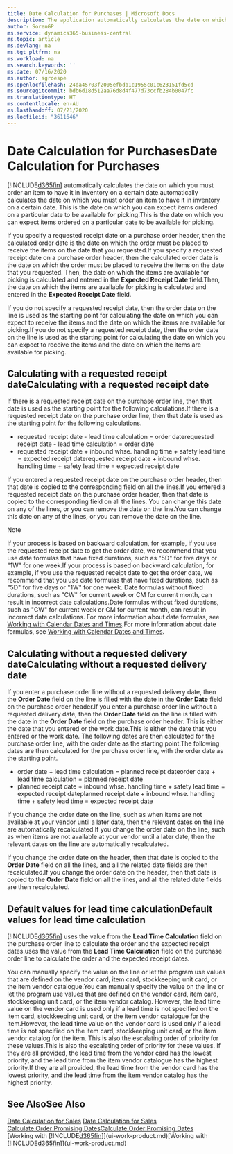 ```yaml
---
title: Date Calculation for Purchases | Microsoft Docs
description: The application automatically calculates the date on which you must order an item to have it in inventory on a certain date. This is the date on which you can expect items ordered on a particular date to be available for picking.
author: SorenGP
ms.service: dynamics365-business-central
ms.topic: article
ms.devlang: na
ms.tgt_pltfrm: na
ms.workload: na
ms.search.keywords: ''
ms.date: 07/16/2020
ms.author: sgroespe
ms.openlocfilehash: 24da45703f2005efbdb1c1955c01c623151fd5cd
ms.sourcegitcommit: bdb6d18d512aa76d8d4f477d73ccfb284b0047fc
ms.translationtype: HT
ms.contentlocale: en-AU
ms.lasthandoff: 07/21/2020
ms.locfileid: "3611646"
---
```

# <a name="date-calculation-for-purchases"></a><span data-ttu-id="8d449-104">Date Calculation for Purchases</span><span class="sxs-lookup"><span data-stu-id="8d449-104">Date Calculation for Purchases</span></span>

[!INCLUDE[d365fin](includes/d365fin_md.md)] <span data-ttu-id="8d449-105">automatically calculates the date on which you must order an item to have it in inventory on a certain date.</span><span class="sxs-lookup"><span data-stu-id="8d449-105">automatically calculates the date on which you must order an item to have it in inventory on a certain date.</span></span> <span data-ttu-id="8d449-106">This is the date on which you can expect items ordered on a particular date to be available for picking.</span><span class="sxs-lookup"><span data-stu-id="8d449-106">This is the date on which you can expect items ordered on a particular date to be available for picking.</span></span>  

<span data-ttu-id="8d449-107">If you specify a requested receipt date on a purchase order header, then the calculated order date is the date on which the order must be placed to receive the items on the date that you requested.</span><span class="sxs-lookup"><span data-stu-id="8d449-107">If you specify a requested receipt date on a purchase order header, then the calculated order date is the date on which the order must be placed to receive the items on the date that you requested.</span></span> <span data-ttu-id="8d449-108">Then, the date on which the items are available for picking is calculated and entered in the **Expected Receipt Date** field.</span><span class="sxs-lookup"><span data-stu-id="8d449-108">Then, the date on which the items are available for picking is calculated and entered in the **Expected Receipt Date** field.</span></span>  

<span data-ttu-id="8d449-109">If you do not specify a requested receipt date, then the order date on the line is used as the starting point for calculating the date on which you can expect to receive the items and the date on which the items are available for picking.</span><span class="sxs-lookup"><span data-stu-id="8d449-109">If you do not specify a requested receipt date, then the order date on the line is used as the starting point for calculating the date on which you can expect to receive the items and the date on which the items are available for picking.</span></span>  

## <a name="calculating-with-a-requested-receipt-date"></a><span data-ttu-id="8d449-110">Calculating with a requested receipt date</span><span class="sxs-lookup"><span data-stu-id="8d449-110">Calculating with a requested receipt date</span></span>

<span data-ttu-id="8d449-111">If there is a requested receipt date on the purchase order line, then that date is used as the starting point for the following calculations.</span><span class="sxs-lookup"><span data-stu-id="8d449-111">If there is a requested receipt date on the purchase order line, then that date is used as the starting point for the following calculations.</span></span>  

- <span data-ttu-id="8d449-112">requested receipt date - lead time calculation = order date</span><span class="sxs-lookup"><span data-stu-id="8d449-112">requested receipt date - lead time calculation = order date</span></span>  
- <span data-ttu-id="8d449-113">requested receipt date + inbound whse. handling time + safety lead time = expected receipt date</span><span class="sxs-lookup"><span data-stu-id="8d449-113">requested receipt date + inbound whse. handling time + safety lead time = expected receipt date</span></span>  

<span data-ttu-id="8d449-114">If you entered a requested receipt date on the purchase order header, then that date is copied to the corresponding field on all the lines.</span><span class="sxs-lookup"><span data-stu-id="8d449-114">If you entered a requested receipt date on the purchase order header, then that date is copied to the corresponding field on all the lines.</span></span> <span data-ttu-id="8d449-115">You can change this date on any of the lines, or you can remove the date on the line.</span><span class="sxs-lookup"><span data-stu-id="8d449-115">You can change this date on any of the lines, or you can remove the date on the line.</span></span>  

> [!NOTE]
> <span data-ttu-id="8d449-116">If your process is based on backward calculation, for example, if you use the requested receipt date to get the order date, we recommend that you use date formulas that have fixed durations, such as "5D" for five days or "1W" for one week.</span><span class="sxs-lookup"><span data-stu-id="8d449-116">If your process is based on backward calculation, for example, if you use the requested receipt date to get the order date, we recommend that you use date formulas that have fixed durations, such as "5D" for five days or "1W" for one week.</span></span> <span data-ttu-id="8d449-117">Date formulas without fixed durations, such as "CW" for current week or CM for current month, can result in incorrect date calculations.</span><span class="sxs-lookup"><span data-stu-id="8d449-117">Date formulas without fixed durations, such as "CW" for current week or CM for current month, can result in incorrect date calculations.</span></span> <span data-ttu-id="8d449-118">For more information about date formulas, see [Working with Calendar Dates and Times](ui-enter-date-ranges.md).</span><span class="sxs-lookup"><span data-stu-id="8d449-118">For more information about date formulas, see [Working with Calendar Dates and Times](ui-enter-date-ranges.md).</span></span>

## <a name="calculating-without-a-requested-delivery-date"></a><span data-ttu-id="8d449-119">Calculating without a requested delivery date</span><span class="sxs-lookup"><span data-stu-id="8d449-119">Calculating without a requested delivery date</span></span>

<span data-ttu-id="8d449-120">If you enter a purchase order line without a requested delivery date, then the **Order Date** field on the line is filled with the date in the **Order Date** field on the purchase order header.</span><span class="sxs-lookup"><span data-stu-id="8d449-120">If you enter a purchase order line without a requested delivery date, then the **Order Date** field on the line is filled with the date in the **Order Date** field on the purchase order header.</span></span> <span data-ttu-id="8d449-121">This is either the date that you entered or the work date.</span><span class="sxs-lookup"><span data-stu-id="8d449-121">This is either the date that you entered or the work date.</span></span> <span data-ttu-id="8d449-122">The following dates are then calculated for the purchase order line, with the order date as the starting point.</span><span class="sxs-lookup"><span data-stu-id="8d449-122">The following dates are then calculated for the purchase order line, with the order date as the starting point.</span></span>  

- <span data-ttu-id="8d449-123">order date + lead time calculation = planned receipt date</span><span class="sxs-lookup"><span data-stu-id="8d449-123">order date + lead time calculation = planned receipt date</span></span>  
- <span data-ttu-id="8d449-124">planned receipt date + inbound whse. handling time + safety lead time = expected receipt date</span><span class="sxs-lookup"><span data-stu-id="8d449-124">planned receipt date + inbound whse. handling time + safety lead time = expected receipt date</span></span>  

<span data-ttu-id="8d449-125">If you change the order date on the line, such as when items are not available at your vendor until a later date, then the relevant dates on the line are automatically recalculated.</span><span class="sxs-lookup"><span data-stu-id="8d449-125">If you change the order date on the line, such as when items are not available at your vendor until a later date, then the relevant dates on the line are automatically recalculated.</span></span>  

<span data-ttu-id="8d449-126">If you change the order date on the header, then that date is copied to the **Order Date** field on all the lines, and all the related date fields are then recalculated.</span><span class="sxs-lookup"><span data-stu-id="8d449-126">If you change the order date on the header, then that date is copied to the **Order Date** field on all the lines, and all the related date fields are then recalculated.</span></span>  

## <a name="default-values-for-lead-time-calculation"></a><span data-ttu-id="8d449-127">Default values for lead time calculation</span><span class="sxs-lookup"><span data-stu-id="8d449-127">Default values for lead time calculation</span></span>

[!INCLUDE[d365fin](includes/d365fin_md.md)] <span data-ttu-id="8d449-128">uses the value from the **Lead Time Calculation** field on the purchase order line to calculate the order and the expected receipt dates.</span><span class="sxs-lookup"><span data-stu-id="8d449-128">uses the value from the **Lead Time Calculation** field on the purchase order line to calculate the order and the expected receipt dates.</span></span>  

<span data-ttu-id="8d449-129">You can manually specify the value on the line or let the program use values that are defined on the vendor card, item card, stockkeeping unit card, or the item vendor catalogue.</span><span class="sxs-lookup"><span data-stu-id="8d449-129">You can manually specify the value on the line or let the program use values that are defined on the vendor card, item card, stockkeeping unit card, or the item vendor catalog.</span></span>
<span data-ttu-id="8d449-130">However, the lead time value on the vendor card is used only if a lead time is not specified on the item card, stockkeeping unit card, or the item vendor catalogue for the item.</span><span class="sxs-lookup"><span data-stu-id="8d449-130">However, the lead time value on the vendor card is used only if a lead time is not specified on the item card, stockkeeping unit card, or the item vendor catalog for the item.</span></span> <span data-ttu-id="8d449-131">This is also the escalating order of priority for these values.</span><span class="sxs-lookup"><span data-stu-id="8d449-131">This is also the escalating order of priority for these values.</span></span> <span data-ttu-id="8d449-132">If they are all provided, the lead time from the vendor card has the lowest priority, and the lead time from the item vendor catalogue has the highest priority.</span><span class="sxs-lookup"><span data-stu-id="8d449-132">If they are all provided, the lead time from the vendor card has the lowest priority, and the lead time from the item vendor catalog has the highest priority.</span></span>  

## <a name="see-also"></a><span data-ttu-id="8d449-133">See Also</span><span class="sxs-lookup"><span data-stu-id="8d449-133">See Also</span></span>

<span data-ttu-id="8d449-134">[Date Calculation for Sales](sales-date-calculation-for-sales.md) </span><span class="sxs-lookup"><span data-stu-id="8d449-134">[Date Calculation for Sales](sales-date-calculation-for-sales.md) </span></span>  
[<span data-ttu-id="8d449-135">Calculate Order Promising Dates</span><span class="sxs-lookup"><span data-stu-id="8d449-135">Calculate Order Promising Dates</span></span>](sales-how-to-calculate-order-promising-dates.md)  
<span data-ttu-id="8d449-136">[Working with [!INCLUDE[d365fin](includes/d365fin_md.md)]](ui-work-product.md)</span><span class="sxs-lookup"><span data-stu-id="8d449-136">[Working with [!INCLUDE[d365fin](includes/d365fin_md.md)]](ui-work-product.md)</span></span>  
